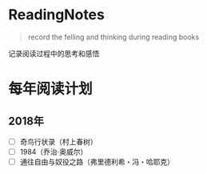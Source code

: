 # ReadingNotes
>record the felling and thinking during reading books

记录阅读过程中的思考和感悟


# 每年阅读计划

## 2018年

 - [ ] 奇鸟行状录（村上春树）
 - [ ] 1984（乔治·奥威尔）
 - [ ] 通往自由与奴役之路（弗里德利希・冯・哈耶克）
